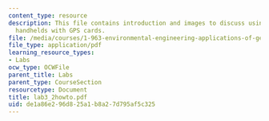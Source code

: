 ```yaml
---
content_type: resource
description: This file contains introduction and images to discuss using of arcpad
  handhelds with GPS cards.
file: /media/courses/1-963-environmental-engineering-applications-of-geographic-information-systems-fall-2004/de1a86e296d825a1b8a27d795af5c325_lab3_2howto.pdf
file_type: application/pdf
learning_resource_types:
- Labs
ocw_type: OCWFile
parent_title: Labs
parent_type: CourseSection
resourcetype: Document
title: lab3_2howto.pdf
uid: de1a86e2-96d8-25a1-b8a2-7d795af5c325
---
```

